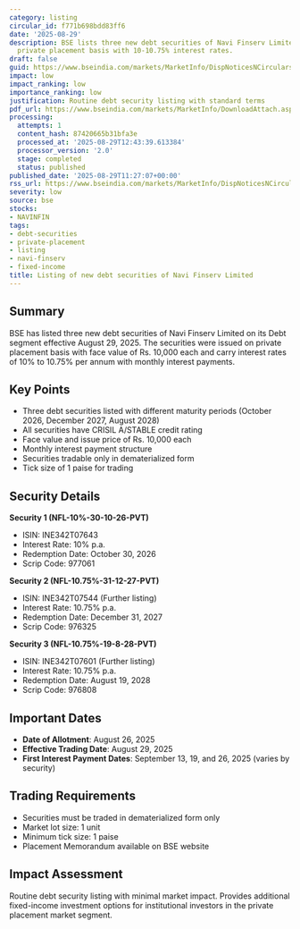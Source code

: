 ```yaml
---
category: listing
circular_id: f771b698bdd83ff6
date: '2025-08-29'
description: BSE lists three new debt securities of Navi Finserv Limited issued on
  private placement basis with 10-10.75% interest rates.
draft: false
guid: https://www.bseindia.com/markets/MarketInfo/DispNoticesNCirculars.aspx?Noticeid={995ADFB7-5156-44D9-993E-D36CDE1153C0}&noticeno=20250829-23&dt=08/29/2025&icount=23&totcount=37&flag=0
impact: low
impact_ranking: low
importance_ranking: low
justification: Routine debt security listing with standard terms
pdf_url: https://www.bseindia.com/markets/MarketInfo/DownloadAttach.aspx?id=20250829-23&attachedId=
processing:
  attempts: 1
  content_hash: 87420665b31bfa3e
  processed_at: '2025-08-29T12:43:39.613384'
  processor_version: '2.0'
  stage: completed
  status: published
published_date: '2025-08-29T11:27:07+00:00'
rss_url: https://www.bseindia.com/markets/MarketInfo/DispNoticesNCirculars.aspx?Noticeid={995ADFB7-5156-44D9-993E-D36CDE1153C0}&noticeno=20250829-23&dt=08/29/2025&icount=23&totcount=37&flag=0
severity: low
source: bse
stocks:
- NAVINFIN
tags:
- debt-securities
- private-placement
- listing
- navi-finserv
- fixed-income
title: Listing of new debt securities of Navi Finserv Limited
---
```


## Summary

BSE has listed three new debt securities of Navi Finserv Limited on its Debt segment effective August 29, 2025. The securities were issued on private placement basis with face value of Rs. 10,000 each and carry interest rates of 10% to 10.75% per annum with monthly interest payments.

## Key Points

- Three debt securities listed with different maturity periods (October 2026, December 2027, August 2028)
- All securities have CRISIL A/STABLE credit rating
- Face value and issue price of Rs. 10,000 each
- Monthly interest payment structure
- Securities tradable only in dematerialized form
- Tick size of 1 paise for trading

## Security Details

**Security 1 (NFL-10%-30-10-26-PVT)**
- ISIN: INE342T07643
- Interest Rate: 10% p.a.
- Redemption Date: October 30, 2026
- Scrip Code: 977061

**Security 2 (NFL-10.75%-31-12-27-PVT)**
- ISIN: INE342T07544 (Further listing)
- Interest Rate: 10.75% p.a.
- Redemption Date: December 31, 2027
- Scrip Code: 976325

**Security 3 (NFL-10.75%-19-8-28-PVT)**
- ISIN: INE342T07601 (Further listing)
- Interest Rate: 10.75% p.a.
- Redemption Date: August 19, 2028
- Scrip Code: 976808

## Important Dates

- **Date of Allotment**: August 26, 2025
- **Effective Trading Date**: August 29, 2025
- **First Interest Payment Dates**: September 13, 19, and 26, 2025 (varies by security)

## Trading Requirements

- Securities must be traded in dematerialized form only
- Market lot size: 1 unit
- Minimum tick size: 1 paise
- Placement Memorandum available on BSE website

## Impact Assessment

Routine debt security listing with minimal market impact. Provides additional fixed-income investment options for institutional investors in the private placement market segment.